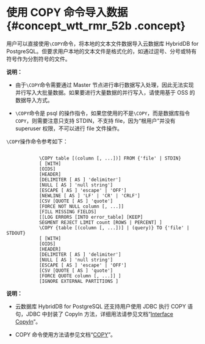 # 使用 COPY 命令导入数据 {#concept_wtt_rmr_52b .concept}

用户可以直接使用`\COPY`命令，将本地的文本文件数据导入云数据库 HybridDB for PostgreSQL。但要求用户本地的文本文件是格式化的，如通过逗号、分号或特有符号作为分割符号的文件。

**说明：** 

-   由于`\COPY`命令需要通过 Master 节点进行串行数据写入处理，因此无法实现并行写入大批量数据。如果要进行大量数据的并行写入，请使用基于 OSS 的数据导入方式。

-   `\COPY`命令是 psql 的操作指令，如果您使用的不是`\COPY`，而是数据库指令`COPY`，则需要注意只支持 STDIN，不支持 file，因为“根用户”并没有 superuser 权限，不可以进行 file 文件操作。


`\COPY`操作命令参考如下：

```

            \COPY table [(column [, ...])] FROM {'file' | STDIN}
            [ [WITH] 
            [OIDS]
            [HEADER]
            [DELIMITER [ AS ] 'delimiter']
            [NULL [ AS ] 'null string']
            [ESCAPE [ AS ] 'escape' | 'OFF']
            [NEWLINE [ AS ] 'LF' | 'CR' | 'CRLF']
            [CSV [QUOTE [ AS ] 'quote'] 
            [FORCE NOT NULL column [, ...]]
            [FILL MISSING FIELDS]
            [[LOG ERRORS [INTO error_table] [KEEP] 
            SEGMENT REJECT LIMIT count [ROWS | PERCENT] ]
            \COPY {table [(column [, ...])] | (query)} TO {'file' | STDOUT}
            [ [WITH] 
            [OIDS]
            [HEADER]
            [DELIMITER [ AS ] 'delimiter']
            [NULL [ AS ] 'null string']
            [ESCAPE [ AS ] 'escape' | 'OFF']
            [CSV [QUOTE [ AS ] 'quote'] 
            [FORCE QUOTE column [, ...]] ]
            [IGNORE EXTERNAL PARTITIONS ]
```

**说明：** 

-   云数据库 HybridDB for PostgreSQL 还支持用户使用 JDBC 执行 COPY 语句，JDBC 中封装了 CopyIn 方法，详细用法请参见文档“[Interface CopyIn](https://jdbc.postgresql.org/documentation/publicapi/org/postgresql/copy/CopyIn.html)”。

-   COPY 命令使用方法请参见文档“[COPY](http://gpdb.docs.pivotal.io/4380/ref_guide/sql_commands/COPY.html)”。



